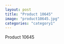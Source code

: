 ```yaml
---
layout: post
title: "Product 10645"
image: "product10645.jpg"
categories: "category1"
---
```

Product 10645
